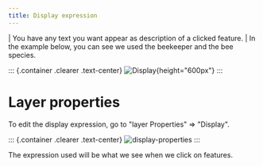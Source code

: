 ```yaml
---
title: Display expression
---
```


| You have any text you want appear as description of a clicked feature.
| In the example below, you can see we used the beekeeper and the bee
  species.

::: {.container .clearer .text-center}
![Display](/assets/images/display.png){height="600px"}
:::

Layer properties
================

To edit the display expression, go to \"layer Properties\" =\>
\"Display\".

::: {.container .clearer .text-center}
![display-properties](/assets/images/display-properties.png)
:::

The expression used will be what we see when we click on features.
